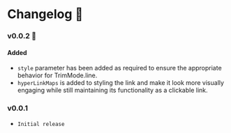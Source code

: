 # Changelog 📝

### v0.0.2 🚀
#### Added
- `style` parameter has been added as required to ensure the appropriate behavior for TrimMode.line.
- `hyperLinkMaps` is added to styling the link and make it look more visually engaging while still maintaining its functionality as a clickable link.

### v0.0.1
- `Initial release`

